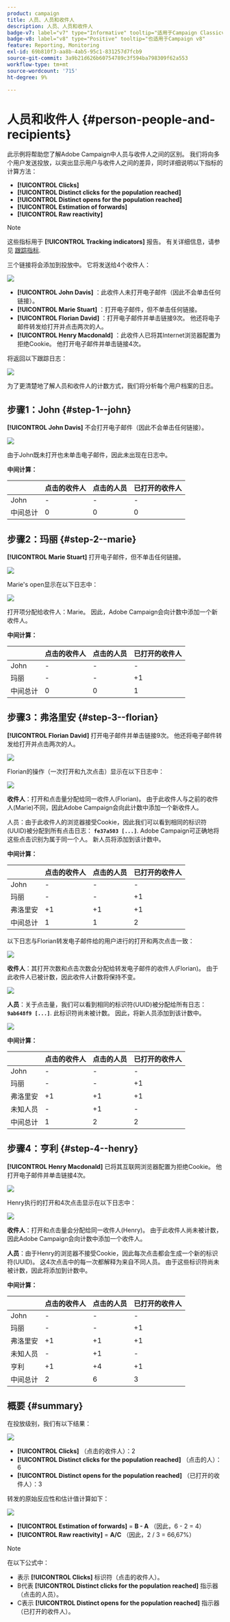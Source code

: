 ```yaml
---
product: campaign
title: 人员、人员和收件人
description: 人员、人员和收件人
badge-v7: label="v7" type="Informative" tooltip="适用于Campaign Classicv7"
badge-v8: label="v8" type="Positive" tooltip="也适用于Campaign v8"
feature: Reporting, Monitoring
exl-id: 69b810f3-aa8b-4ab5-95c1-831257d7fcb9
source-git-commit: 3a9b21d626b60754789c3f594ba798309f62a553
workflow-type: tm+mt
source-wordcount: '715'
ht-degree: 9%

---
```


# 人员和收件人 {#person-people-and-recipients}



此示例将帮助您了解Adobe Campaign中人员与收件人之间的区别。 我们将向多个用户发送投放，以突出显示用户与收件人之间的差异，同时详细说明以下指标的计算方法：

* **[!UICONTROL Clicks]**
* **[!UICONTROL Distinct clicks for the population reached]**
* **[!UICONTROL Distinct opens for the population reached]**
* **[!UICONTROL Estimation of forwards]**
* **[!UICONTROL Raw reactivity]**

>[!NOTE]
>
>这些指标用于 **[!UICONTROL Tracking indicators]** 报告。 有关详细信息，请参见 [跟踪指标](../../reporting/using/delivery-reports.md#tracking-indicators).

三个链接将会添加到投放中。 它将发送给4个收件人：

![](assets/s_ncs_user_indicators_example_1.png)

* **[!UICONTROL John Davis]** ：此收件人未打开电子邮件（因此不会单击任何链接）。
* **[!UICONTROL Marie Stuart]** ：打开电子邮件，但不单击任何链接。
* **[!UICONTROL Florian David]** ：打开电子邮件并单击链接9次。 他还将电子邮件转发给打开并点击两次的人。
* **[!UICONTROL Henry Macdonald]** ：此收件人已将其Internet浏览器配置为拒绝Cookie。 他打开电子邮件并单击链接4次。

将返回以下跟踪日志：

![](assets/s_ncs_user_indicators_example_2.png)

为了更清楚地了解人员和收件人的计数方式，我们将分析每个用户档案的日志。

## 步骤1：John {#step-1--john}

**[!UICONTROL John Davis]** 不会打开电子邮件（因此不会单击任何链接）。

![](assets/s_ncs_user_indicators_example_8.png)

由于John既未打开也未单击电子邮件，因此未出现在日志中。

**中间计算：**

|   | 点击的收件人 | 点击的人员 | 已打开的收件人 |
|---|---|---|---|
| John | - | - | - |
| 中间总计 | 0 | 0 | 0 |

## 步骤2：玛丽 {#step-2--marie}

**[!UICONTROL Marie Stuart]** 打开电子邮件，但不单击任何链接。

![](assets/s_ncs_user_indicators_example_7.png)

Marie&#39;s open显示在以下日志中：

![](assets/s_ncs_user_indicators_example_4bis.png)

打开项分配给收件人：Marie。 因此，Adobe Campaign会向计数中添加一个新收件人。

**中间计算：**

|   | 点击的收件人 | 点击的人员 | 已打开的收件人 |
|---|---|---|---|
| John | - | - | - |
| 玛丽 | - | - | +1 |
| 中间总计 | 0 | 0 | 1 |

## 步骤3：弗洛里安 {#step-3--florian}

**[!UICONTROL Florian David]** 打开电子邮件并单击链接9次。 他还将电子邮件转发给打开并点击两次的人。

![](assets/s_ncs_user_indicators_example_9.png)

Florian的操作（一次打开和九次点击）显示在以下日志中：

![](assets/s_ncs_user_indicators_example_3bis.png)

**收件人**：打开和点击量分配给同一收件人(Florian)。 由于此收件人与之前的收件人(Marie)不同，因此Adobe Campaign会向此计数中添加一个新收件人。

人员：由于此收件人的浏览器接受Cookie，因此我们可以看到相同的标识符(UUID)被分配到所有点击日志： **`fe37a503 [...]`**. Adobe Campaign可正确地将这些点击识别为属于同一个人。 新人员将添加到该计数中。

**中间计算：**

|   | 点击的收件人 | 点击的人员 | 已打开的收件人 |
|---|---|---|---|
| John | - | - | - |
| 玛丽 | - | - | +1 |
| 弗洛里安 | +1 | +1 | +1 |
| 中间总计 | 1 | 1 | 2 |

以下日志与Florian转发电子邮件给的用户进行的打开和两次点击一致：

![](assets/s_ncs_user_indicators_example_6bis.png)

**收件人**：其打开次数和点击次数会分配给转发电子邮件的收件人(Florian)。 由于此收件人已被计数，因此收件人计数将保持不变。

![](assets/s_ncs_user_indicators_example_12.png)

**人员**：关于点击量，我们可以看到相同的标识符(UUID)被分配给所有日志： **`9ab648f9 [...]`**. 此标识符尚未被计数。 因此，将新人员添加到该计数中。

![](assets/s_ncs_user_indicators_example_13.png)

**中间计算：**

|   | 点击的收件人 | 点击的人员 | 已打开的收件人 |
|---|---|---|---|
| John | - | - | - |
| 玛丽 | - | - | +1 |
| 弗洛里安 | +1 | +1 | +1 |
| 未知人员 | - | +1 | - |
| 中间总计 | 1 | 2 | 2 |

## 步骤4：亨利 {#step-4--henry}

**[!UICONTROL Henry Macdonald]** 已将其互联网浏览器配置为拒绝Cookie。 他打开电子邮件并单击链接4次。

![](assets/s_ncs_user_indicators_example_10.png)

Henry执行的打开和4次点击显示在以下日志中：

![](assets/s_ncs_user_indicators_example_5bis.png)

**收件人**：打开和点击量会分配给同一收件人(Henry)。 由于此收件人尚未被计数，因此Adobe Campaign会向计数中添加一个收件人。

**人员**：由于Henry的浏览器不接受Cookie，因此每次点击都会生成一个新的标识符(UUID)。 这4次点击中的每一次都解释为来自不同人员。 由于这些标识符尚未被计数，因此将添加到计数中。

**中间计算：**

|   | 点击的收件人 | 点击的人员 | 已打开的收件人 |
|---|---|---|---|
| John | - | - | - |
| 玛丽 | - | - | +1 |
| 弗洛里安 | +1 | +1 | +1 |
| 未知人员 | - | +1 | - |
| 亨利 | +1 | +4 | +1 |
| 中间总计 | 2 | 6 | 3 |

## 概要 {#summary}

在投放级别，我们有以下结果：

![](assets/s_ncs_user_indicators_example.png)

* **[!UICONTROL Clicks]** （点击的收件人）：2
* **[!UICONTROL Distinct clicks for the population reached]** （点击的人）：6
* **[!UICONTROL Distinct opens for the population reached]** （已打开的收件人）：3

转发的原始反应性和估计值计算如下：

![](assets/s_ncs_user_indicators_example11.png)

* **[!UICONTROL Estimation of forwards]** = **B - A** （因此，6 - 2 = 4）
* **[!UICONTROL Raw reactivity]** = **A/C** （因此，2 / 3 = 66,67%）

>[!NOTE]
>
>在以下公式中：
>
>* 表示 **[!UICONTROL Clicks]** 标识符（点击的收件人）。
>* B代表 **[!UICONTROL Distinct clicks for the population reached]** 指示器（点击的人员）。
>* C表示 **[!UICONTROL Distinct opens for the population reached]** 指示器（已打开的收件人）。
